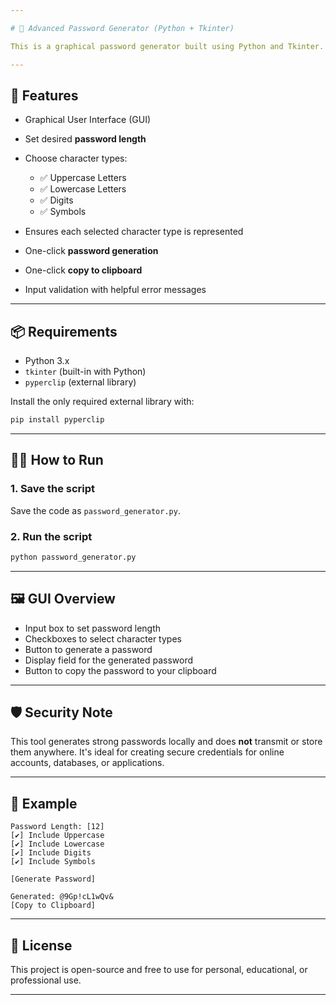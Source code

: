 ```yaml
---

# 🔐 Advanced Password Generator (Python + Tkinter)

This is a graphical password generator built using Python and Tkinter. It allows users to generate secure, random passwords with customizable options and copy them to the clipboard instantly.

---
```


## 🧩 Features

* Graphical User Interface (GUI)
* Set desired **password length**
* Choose character types:

  * ✅ Uppercase Letters
  * ✅ Lowercase Letters
  * ✅ Digits
  * ✅ Symbols
* Ensures each selected character type is represented
* One-click **password generation**
* One-click **copy to clipboard**
* Input validation with helpful error messages

---

## 📦 Requirements

* Python 3.x
* `tkinter` (built-in with Python)
* `pyperclip` (external library)

Install the only required external library with:

```bash
pip install pyperclip
```

---

## 🧑‍💻 How to Run

### 1. Save the script

Save the code as `password_generator.py`.

### 2. Run the script

```bash
python password_generator.py
```

---

## 🖼️ GUI Overview

* Input box to set password length
* Checkboxes to select character types
* Button to generate a password
* Display field for the generated password
* Button to copy the password to your clipboard

---

## 🛡️ Security Note

This tool generates strong passwords locally and does **not** transmit or store them anywhere. It's ideal for creating secure credentials for online accounts, databases, or applications.

---

## 📄 Example

```plaintext
Password Length: [12]
[✔] Include Uppercase
[✔] Include Lowercase
[✔] Include Digits
[✔] Include Symbols

[Generate Password]

Generated: @9Gp!cL1wQv&
[Copy to Clipboard]
```

---

## 📌 License

This project is open-source and free to use for personal, educational, or professional use.

---

